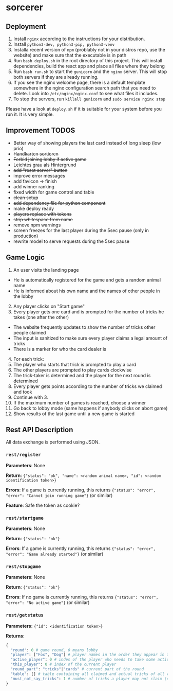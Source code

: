 # sorcerer

## Deployment

1. Install `nginx` according to the instructions for your distribution.
2. Install `python3-dev, python3-pip, python3-venv`
3. Installa recent version of `npm` (problably not in your distros repo, use the website) and make
  sure that the executable is in path
4. Run `bash deploy.sh` in the root directory of this project. 
  This will install dependencies, build the react app and place all files where
  they belong
5. Run `bash run.sh` to start the `gunicorn` and the `nginx` server. This will stop
  both servers if they are already running.
6. If you see the nginx welcome page, there is a default template somewhere in the nginx
  configuration search path that you need to delete. Look into `/etc/nginx/nginx.conf` to see
  what files it includes.
7. To stop the servers, run `killall gunicorn` and `sudo service nginx stop`

Please have a look at `deploy.sh` if it is suitable for your system before you run it. It is
very simple.

## Improvement TODOS

- Better way of showing players the last card instead of long sleep (low prio)
- ~~Handkarten sortieren~~
- ~~Forbid joining lobby if active game~~
- Leichtes grau als Hintergrund
- ~~add "reset server" button~~
- improve error messages
- add favicon -> finish
- add winner ranking
- fixed width for game control and table
- ~~clean setup~~
- ~~add dependency file for python component~~
- make deploy ready
- ~~players replace with tokens~~
- ~~strip whitespace from name~~
- remove npm warnings
- screen freezes for the last player during the 5sec pause (only in production)
- rewrite model to serve requests during the 5sec pause

## Game Logic

1. An user visits the landing page
  - He is automatically registered for the game and gets a random animal name
  - He is informed about his own name and the names of other people in the lobby
2. Any player clicks on "Start game"
3. Every player gets one card and is prompted for the number of tricks he takes (one after the other)
  - The website frequently updates to show the number of tricks other people claimed
  - The input is sanitized to make sure every player claims a legal amount of tricks
  - There is a marker for who the card dealer is
4. For each trick:
  1. The player who starts that trick is prompted to play a card
  2. The other players are prompted to play cards clockwise
  3. The trick-taker is determined and the player for the next round is determined
5. Every player gets points according to the number of tricks we claimed and took
6. Continue with 3.
7. If the maximum number of games is reached, choose a winner
8. Go back to lobby mode (same happens if anybody clicks on abort game)
9. Show results of the last game until a new game is started

## Rest API Description

All data exchange is performed using JSON.

### `rest/register`

**Parameters**: None

**Return**: `{"status": "ok", "name": <random animal name>, "id": <random identification token>}`

**Errors**: If a game is currently running, this returns `{"status": "error", "error": "Cannot join running game"}` (or similar)

**Feature**: Safe the token as cookie?

### `rest/startgame`

**Parameters**: None

**Return**: `{"status": "ok"}`

**Errors**: If a game is currently running, this returns `{"status": "error", "error": "Game already started"}` (or similar)

### `rest/stopgame`

**Parameters**: None

**Return**: `{"status": "ok"}`

**Errors**: If no game is currently running, this returns `{"status": "error", "error": "No active game"}` (or similar)

### `rest/getstatus`

**Parameters:** `{"id": <identification token>}`

**Returns:**

```python
{
  "round": 0 # game round, 0 means lobby
  "player": ["Fox", "Dog"] # player names in the order they appear in the table and in the order they take their turns
  "active_player": 0 # indes of the player who needs to take some action (claiming tricks/playing cards)
  "this_player": 0 # index of the current player
  "round_part": "tricks"|"cards" # current part of the round
  "table": [] # table containing all claimed and actual tricks of all rounds (see below for details)
  "must_not_say_tricks": 1 # number of tricks a player may not claim (or -1 if no limit/not applicable)
}
```
